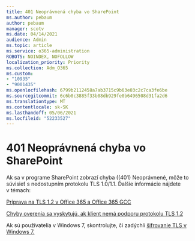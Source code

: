 ```yaml
---
title: 401 Neoprávnená chyba vo SharePoint
ms.author: pebaum
author: pebaum
manager: scotv
ms.date: 04/14/2021
audience: Admin
ms.topic: article
ms.service: o365-administration
ROBOTS: NOINDEX, NOFOLLOW
localization_priority: Priority
ms.collection: Adm_O365
ms.custom:
- "10935"
- "9001435"
ms.openlocfilehash: 6799b2112458a7ab3715c9b63e03c2c7ca3fe6be
ms.sourcegitcommit: 6c6b0c3885f33b08db929fe0b6496508d31fa2d6
ms.translationtype: MT
ms.contentlocale: sk-SK
ms.lasthandoff: 05/06/2021
ms.locfileid: "52233527"
---
```

# <a name="401-unauthorized-error-in-sharepoint"></a>401 Neoprávnená chyba vo SharePoint

Ak sa v programe SharePoint zobrazí chyba ((401) Neoprávnené, môže to súvisieť s nedostupním protokolu TLS 1.0/1.1. Ďalšie informácie nájdete v témach:

[Príprava na TLS 1.2 v Office 365 a Office 365 GCC](https://docs.microsoft.com/microsoft-365/compliance/prepare-tls-1.2-in-office-365)

[Chyby overenia sa vyskytujú, ak klient nemá podporu protokolu TLS 1.2](https://review.docs.microsoft.com/sharepoint/troubleshoot/administration/authentication-errors-tls12-support)

Ak sú používatelia v Windows 7, skontrolujte, či zadýchli [šifrovanie TLS v Windows 7.](https://docs.microsoft.com/windows/win32/secauthn/tls-cipher-suites-in-windows-7)